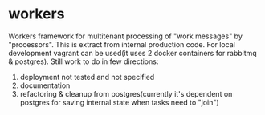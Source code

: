 # workers
Workers framework for multitenant processing of "work messages" by "processors".
This is extract from internal production code.
For local development vagrant can be used(it uses 2 docker containers for rabbitmq & postgres).
Still work to do in few directions:
1. deployment not tested and not specified
2. documentation
3. refactoring & cleanup from postgres(currently it's dependent on postgres for saving internal state when tasks need to "join")
